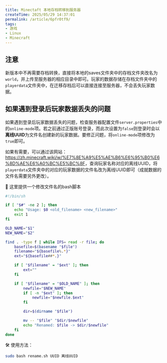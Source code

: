 ```yaml
---
title: Minectaft 本地存档转移到服务器
createTime: 2025/05/29 14:37:01
permalink: /article/6pfr0tf9/
tags:
- 游戏
- Linux
- Minecraft
---
```

## 注意
新版本中不再需要存档转换，直接将本地的saves文件夹中的存档文件夹改名为`world`，并上传至服务器的相应目录中即可。玩家的数据存储在存档文件夹中的`playerdata`文件夹中，在迁移存档后可以直接连接至服务器，不会丢失玩家数据。

## 如果遇到登录后玩家数据丢失的问题

如果遇到登录后玩家数据丢失的问题，检查服务器配置文件`server.properties`中的`online-mode`项。若之前通过正版账号登录，而此次设置为`false`则登录时会以**离线UUID**为文件名创建新的玩家数据。要修正问题，将`online-mode`项修改为`true`即可。

如果有需要，可以通过该网站：<https://zh.minecraft.wiki/w/%E7%8E%A9%E5%AE%B6%E6%95%B0%E6%8D%AE%E6%A0%BC%E5%BC%8F>，查询玩家名称对应的离线UUID，将`playerdata`文件夹中的对应的玩家数据的文件名改为离线UUID即可（成就数据的文件名需要另外更改）。

📜 这里提供一个修改文件名的bash脚本
```bash title="rename.sh"
#!/bin/sh

if [ "$#" -ne 2 ]; then
    echo "Usage: $0 <old_filename> <new_filename>"
    exit 1
fi

OLD_NAME="$1"
NEW_NAME="$2"

find . -type f | while IFS= read -r file; do
    basefile=$(basename "$file")
    filename="${basefile%.*}"
    ext="${basefile##*.}"

    if [ "$filename" = "$ext" ]; then
        ext=""
    fi

    if [ "$filename" = "$OLD_NAME" ]; then
        newfile="$NEW_NAME"
        if [ -n "$ext" ]; then
            newfile="$newfile.$ext"
        fi

        dir=$(dirname "$file")

        mv -- "$file" "$dir/$newfile"
        echo "Renamed: $file -> $dir/$newfile"
    fi
done
```

🛠️ 使用方法：
```bash
sudo bash rename.sh UUID 离线UUID
```